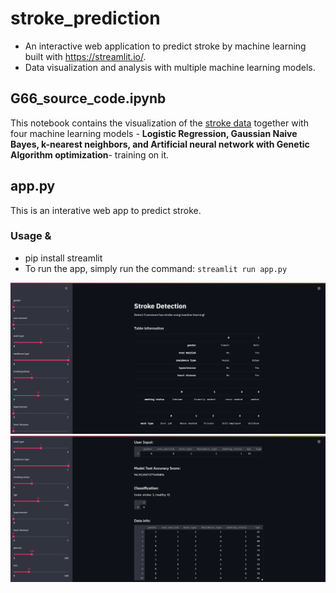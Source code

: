 # stroke_prediction

- An interactive web application to predict stroke by machine learning built with https://streamlit.io/.
- Data visualization and analysis with multiple machine learning models.

## G66_source_code.ipynb
This notebook contains the visualization of the [stroke data](https://www.kaggle.com/fedesoriano/stroke-prediction-dataset) together with four machine learning models - **Logistic Regression, Gaussian Naive Bayes, k-nearest neighbors, and Artificial neural network with Genetic Algorithm optimization**- training on it.

## app.py
This is an interative web app to predict stroke.

### Usage & 
- pip install streamlit
- To run the app, simply run the command: `streamlit run app.py`

![alt text](https://github.com/chiatsekuo/stroke_prediction/blob/main/screenshots/landing_page.PNG "app landing page")
![alt text](https://github.com/chiatsekuo/stroke_prediction/blob/main/screenshots/second_scroll.PNG "app landing page")
